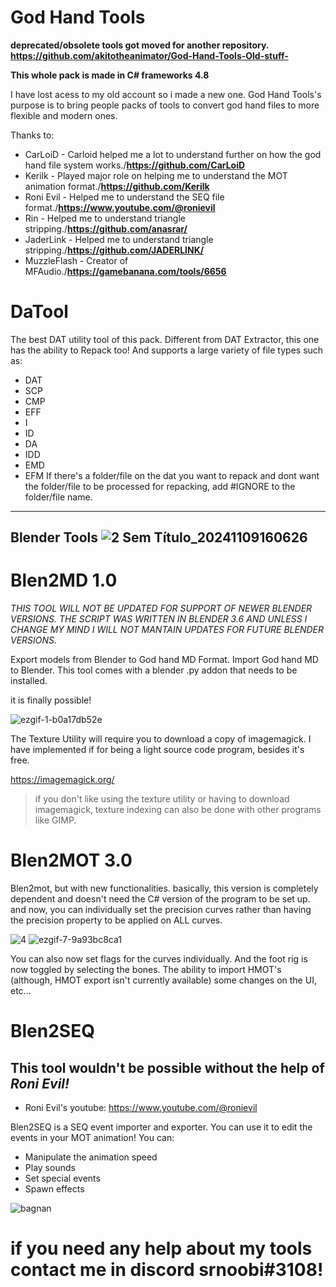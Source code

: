 # God Hand Tools

**deprecated/obsolete tools got moved for another repository. https://github.com/akitotheanimator/God-Hand-Tools-Old-stuff-**

**This whole pack is made in C# frameworks 4.8**

I have lost acess to my old account so i made a new one.
God Hand Tools's purpose is to bring people packs of tools to convert god hand files to more flexible and modern ones.


Thanks to:
* CarLoiD - Carloid helped me a lot to understand further on how the god hand file system works./**https://github.com/CarLoiD**
* Kerilk - Played major role on helping me to understand the MOT animation format./**https://github.com/Kerilk**
* Roni Evil - Helped me to understand the SEQ file format./**https://www.youtube.com/@ronievil**
* Rin - Helped me to understand triangle stripping./**https://github.com/anasrar/**
* JaderLink - Helped me to understand triangle stripping./**https://github.com/JADERLINK/**
* MuzzleFlash - Creator of MFAudio./**https://gamebanana.com/tools/6656**




# DaTool

The best DAT utility tool of this pack. Different from DAT Extractor, this one has the ability to Repack too! And supports a large variety of file types such as:
* DAT
* SCP
* CMP
* EFF
* I
* ID
* DA
* IDD
* EMD
* EFM
If there's a folder/file on the dat you want to repack and dont want the folder/file to be processed for repacking, add #IGNORE to the folder/file name.

----------------------------
 Blender Tools
 ![2 Sem Título_20241109160626](https://github.com/user-attachments/assets/df00439e-6725-4db2-9497-db5a61a2a9d1)
----------------------------


# Blen2MD 1.0
*THIS TOOL WILL NOT BE UPDATED FOR SUPPORT OF NEWER BLENDER VERSIONS. THE SCRIPT WAS WRITTEN IN BLENDER 3.6 AND UNLESS I CHANGE MY MIND I WILL NOT MANTAIN UPDATES FOR FUTURE BLENDER VERSIONS.*


Export models from Blender to God hand MD Format.
Import God hand MD to Blender.
This tool comes with a blender .py addon that needs to be installed.

it is finally possible!

![ezgif-1-b0a17db52e](https://github.com/user-attachments/assets/ad621802-e48d-45f0-a2f4-baec1c40e807)

The Texture Utility will require you to download a copy of imagemagick. I have implemented if for being a light source code program, besides it's free.

https://imagemagick.org/

>if you don't like using the texture utility or having to download imagemagick, texture indexing can also be done with other programs like GIMP.





# Blen2MOT 3.0

Blen2mot, but with new functionalities.
basically, this version is completely dependent and doesn't need the C# version of the program to be set up.
and now, you can individually set the precision curves rather than having the precision property to be applied on ALL curves.

![4](https://github.com/user-attachments/assets/e76ac0f3-50e3-4f79-a85d-c2ac89a47cea)
![ezgif-7-9a93bc8ca1](https://github.com/user-attachments/assets/46f1cfab-3a34-4e91-a2cb-26967363dcc5)

You can also now set flags for the curves individually. And the foot rig is now toggled by selecting the bones.
The ability to import HMOT's (although, HMOT export isn't currently available)
some changes on the UI, etc...


# Blen2SEQ

## This tool wouldn't be possible without the help of *Roni Evil!*
* Roni Evil's youtube: https://www.youtube.com/@ronievil

Blen2SEQ is a SEQ event importer and exporter. You can use it to edit the events in your MOT animation! You can:
* Manipulate the animation speed
* Play sounds
* Set special events
* Spawn effects

![bagnan](https://github.com/user-attachments/assets/c6b1b3d7-2f35-4414-984a-4e233762dd10)

  

# if you need any help about my tools contact me in discord srnoobi#3108!
